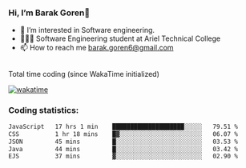 ###  Hi, I’m Barak Goren👋
- 👀 I’m interested in Software engineering.
- 👨🏼‍🎓 Software Engineering student at Ariel Technical College
- 📫 How to reach me barak.goren6@gmail.com
##
Total time coding (since WakaTime initialized)

[![wakatime](https://wakatime.com/badge/user/5cc5ec80-a806-4ca2-a704-db29274e48cd.svg)](https://wakatime.com/@5cc5ec80-a806-4ca2-a704-db29274e48cd)

   
### Coding statistics:

<!--START_SECTION:waka-->

```txt
JavaScript   17 hrs 1 min    ████████████████████░░░░░   79.51 %
CSS          1 hr 18 mins    █▓░░░░░░░░░░░░░░░░░░░░░░░   06.07 %
JSON         45 mins         █░░░░░░░░░░░░░░░░░░░░░░░░   03.53 %
Java         44 mins         █░░░░░░░░░░░░░░░░░░░░░░░░   03.42 %
EJS          37 mins         ▓░░░░░░░░░░░░░░░░░░░░░░░░   02.90 %
```

<!--END_SECTION:waka-->

<!---
barakgoren/barakgoren is a ✨ special ✨ repository because its `README.md` (this file) appears on your GitHub profile.
You can click the Preview link to take a look at your changes.
--->
